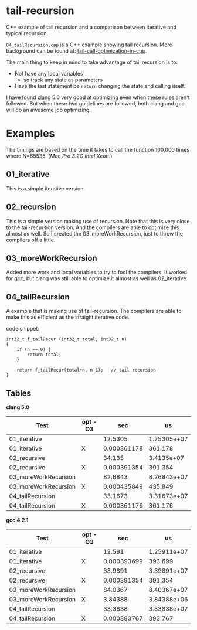 # tail-recursion
C++ example of tail recursion and a comparison between iterative and typical recursion.

`04_tailRecursion.cpp` is a C++ example showing tail recursion. More background can be found at: [tail-call-optimization-in-cpp](http://www.artificialworlds.net/blog/2012/04/30/tail-call-optimisation-in-cpp/).

The main thing to keep in mind to take advantage of tail recursion is to:

  * Not have any local variables
    * so track any state as parameters
  * Have the last statement be `return` changing the state and calling itself.
  
I have found clang 5.0 very good at optimizing even when these rules aren't followed.  But when these two guidelines are followed, both clang and gcc will do an awesome job optimizing.

# Examples
The timings are based on the time it takes to call the function 100,000 times where N=65535. (*Mac Pro 3.2G Intel Xeon*.)

## 01_iterative
This is a simple iterative version.

## 02_recursion
This is a simple version making use of recursion.  Note that this is very close to the tail-recursion version. And the compilers are able to optimize this almost as well.  So I created the 03_moreWorkRecursion, just to throw the compilers off a little.

## 03_moreWorkRecursion
Added more work and local variables to try to fool the compilers.  It worked for gcc, but clang was still able to optimize it almost as well as 02_iterative.

## 04_tailRecursion
A example that is making use of tail-recursion.  The compilers are able to make this as efficient as the straight iterative code.

code snippet:

```
int32_t f_tailRecur (int32_t total, int32_t n)
{
    if (n == 0) {
        return total;
    }

    return f_tailRecur(total+n, n-1);   // tail recursion
}

```
## Tables

**clang 5.0** 

| Test | opt -O3 | sec | us |
| --- | --- | --- | --- |
|01_iterative | | 12.5305 | 1.25305e+07|
|01_iterative | X | 0.000361178 | 361.178|
|02_recursive | | 34.135 | 3.4135e+07|
|02_recursive | X | 0.000391354 | 391.354|
|03_moreWorkRecursion | | 82.6843 | 8.26843e+07|
|03_moreWorkRecursion | X | 0.000435849 | 435.849|
|04_tailRecursion | | 33.1673 | 3.31673e+07|
|04_tailRecursion | X | 0.000361176 | 361.176|

**gcc 4.2.1**

|Test|opt -O3|sec|us|
|---|---|---|---|
|01_iterative | | 12.591| 1.25911e+07|
|01_iterative | X | 0.000393699 | 393.699|
|02_recursive | | 33.9891 | 3.39891e+07|
|02_recursive | X | 0.000391354 | 391.354|
|03_moreWorkRecursion | | 84.0367 | 8.40367e+07|
|03_moreWorkRecursion | X | 3.84388 | 3.84388e+06|
|04_tailRecursion | | 33.3838 | 3.33838e+07|
|04_tailRecursion | X | 0.000393767 | 393.767|

